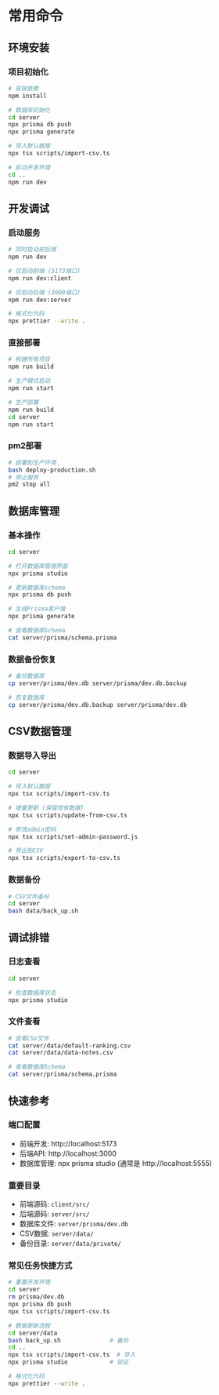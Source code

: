 # 常用命令

## 环境安装

### 项目初始化

```bash
# 安装依赖
npm install

# 数据库初始化
cd server
npx prisma db push
npx prisma generate

# 导入默认数据
npx tsx scripts/import-csv.ts

# 启动开发环境
cd ..
npm run dev
```

## 开发调试

### 启动服务

```bash
# 同时启动前后端
npm run dev

# 仅启动前端 (5173端口)
npm run dev:client

# 仅启动后端 (3000端口)
npm run dev:server

# 格式化代码
npx prettier --write .
```

### 直接部署

```bash
# 构建所有项目
npm run build

# 生产模式启动
npm run start

# 生产部署
npm run build
cd server
npm run start
```

### pm2部署

```bash
# 部署到生产环境
bash deploy-production.sh
# 停止服务
pm2 stop all
```

## 数据库管理

### 基本操作

```bash
cd server

# 打开数据库管理界面
npx prisma studio

# 更新数据库schema
npx prisma db push

# 生成Prisma客户端
npx prisma generate

# 查看数据库Schema
cat server/prisma/schema.prisma
```

### 数据备份恢复

```bash
# 备份数据库
cp server/prisma/dev.db server/prisma/dev.db.backup

# 恢复数据库
cp server/prisma/dev.db.backup server/prisma/dev.db
```

## CSV数据管理

### 数据导入导出

```bash
cd server

# 导入默认数据
npx tsx scripts/import-csv.ts

# 增量更新 (保留现有数据)
npx tsx scripts/update-from-csv.ts

# 修改admin密码
npx tsx scripts/set-admin-password.js

# 导出到CSV
npx tsx scripts/export-to-csv.ts
```

### 数据备份

```bash
# CSV文件备份
cd server
bash data/back_up.sh
```

## 调试排错

### 日志查看

```bash
cd server

# 检查数据库状态
npx prisma studio
```

### 文件查看

```bash
# 查看CSV文件
cat server/data/default-ranking.csv
cat server/data/data-notes.csv

# 查看数据库Schema
cat server/prisma/schema.prisma
```

## 快速参考

### 端口配置

- 前端开发: http://localhost:5173
- 后端API: http://localhost:3000
- 数据库管理: npx prisma studio (通常是 http://localhost:5555)

### 重要目录

- 前端源码: `client/src/`
- 后端源码: `server/src/`
- 数据库文件: `server/prisma/dev.db`
- CSV数据: `server/data/`
- 备份目录: `server/data/private/`

### 常见任务快捷方式

```bash
# 重置开发环境
cd server
rm prisma/dev.db
npx prisma db push
npx tsx scripts/import-csv.ts

# 数据更新流程
cd server/data
bash back_up.sh              # 备份
cd ..
npx tsx scripts/import-csv.ts  # 导入
npx prisma studio            # 验证

# 格式化代码
npx prettier --write .
```
